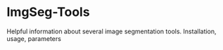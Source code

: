 # ImgSeg-Tools
Helpful information about several image segmentation tools. Installation, usage, parameters
